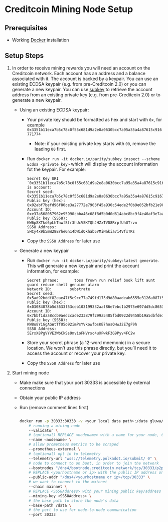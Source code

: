 # Creditcoin Mining Node Setup

## Prerequisites

- Working [Docker](https://www.docker.com) installation

## Setup Steps

1) In order to receive mining rewards you will need an account on the Creditcoin network. Each account has an address and a balance associated with it. The account is backed by a keypair. You can use an existing ECDSA keypair (e.g. from pre-Creditcoin 2.0) or you can generate a new keypair. You can use [subkey](https://docs.substrate.io/v3/tools/subkey/) to retrieve the account address from an existing private key (e.g. from pre-Creditcoin 2.0) or to generate a new keypair.

    - Using an existing ECDSA keypair:
        - Your private key should be formatted as hex and start with `0x`, for example `0x3351b11eca7b5c78c0f55c681d9a2e8a0630bcc7a95a35a4a87615c916771774`
          - Note: if your existing private key starts with `00`, remove the leading `00` first.
        - Run `docker run -it docker.io/parity/subkey inspect --scheme Ecdsa <private key>` which will display the account information fot the keypair. For example:

            ```
            Secret Key URI `0x3351b11eca7b5c78c0f55c681d9a2e8a0630bcc7a95a35a4a87615c916771774` is account:
            Secret seed:       0x3351b11eca7b5c78c0f55c681d9a2e8a0630bcc7a95a35a4a87615c916771774
            Public key (hex):  0x02abf7befd96f80ce3a27772e7903f45a930c54ede2f0b9e052bfb21e90e0a4b40
            Account ID:        0xe37a568057962e95990cbba46c68f8d5b0d0d614abc8bc9f4e46af3e7aa8880c
            Public key (SS58): KW6p8XTkd6pLhTnwfSfr3hUcVSKTQhJHZxTVD8RrpfUhUTrvn
            SS58 Address:      5HCy4x9b5mW28EYheGn14bWidQkhab5VMiNakia7i4VfxTKs 
            ```

        - Copy the `SS58 Address` for later use
    - Generate a new keypair
        - Run `docker run -it docker.io/parity/subkey:latest generate`. This will generate a new keypair and print the account information, for example:

            ```
            Secret phrase:       toss frown run relief book lift aunt guard reduce shell genuine alarm
            Network ID:        substrate
            Secret seed:       0x5ad92bddf82eae47f5c9cc77a749fd175d9d80aadeab6555e3126a087f5eb5f1
            Public key (hex):  0x03084078b5d3633f53ceb103199332aaf86e7ebc1b2975e697dd5dc8653692b7b9
            Account ID:        0x7bbf1daa8ccb9aedccade233879f299a5485fbd0922d9458b19a5dbfde71da3c
            Public key (SS58): KW8u8Y1GgAGWtTfU5o92imPsYVkowfbsKE7hosQHwJ2E7gF9h
            SS58 Address:      5ErxX8PgVYVE3WbCkSs9mvioFHVrsc4uXFwkF3G9Pyv4FC2w
            ```

        - Store your secret phrase (a 12-word mnemonic) in a secure location. We won’t use this phrase directly, but you’ll need it to access the account or recover your private key.
        - Copy the `SS58 Address` for later use
2) Start mining node
    - Make make sure that your port 30333 is accessible by external connections
    - Obtain your public IP address
    - Run (remove comment lines first)

        ```bash
        
        docker run -p 30333:30333 -v <your local data path>:/data gluwa/creditcoin:2.0.0-beta-7 \
            # running a mining node
            --validator \
            # (optional) REPLACE <nodename> with a name for your node, to make it easier to identify
            --name <nodename> \
            # allow prometheus metrics to be scraped
            --prometheus-external \
            # (optional) opt in to telemetry
            --telemetry-url "wss://telemetry.polkadot.io/submit/ 0" \
            # node to connect to on boot, in order to join the network
            --bootnodes "/dns4/bootnode.creditcoin.network/tcp/30333/p2p/12D3KooWAEgDL126EUFxFfdQKiUhmx3BJPdszQHu9PsYsLCuavhb" "/dns4/bootnode2.creditcoin.network/tcp/30333/p2p/12D3KooWRubm6c4bViYyvTKnSjMicC35F1jZNrzt3MKC9Hev5vbG" "/dns4/bootnode3.creditcoin.network/tcp/30333/p2p/12D3KooWSdzZaqoDAncrQmMUi34Nr29TayCr4xPvqcJQc5J434tZ" \
            # REPLACE <yourhostname or ip> with the public IP address or host name that your node can be reached at
            --public-addr "/dns4/<yourhostname or ip>/tcp/30333" \
            # we want to connect to the mainnet
            --chain mainnet \
            # REPLACE <SS58Address> with your mining public key/address to receive rewards at
            --mining-key <SS58Address> \
            # the base path to store the node's data
            --base-path /data \
            # the port to use for node-to-node communication
            --port 30333
        ```
